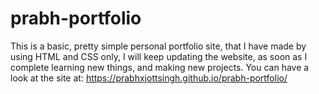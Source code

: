# prabh-portfolio
This is a basic, pretty simple personal portfolio site, that I have made by using HTML and CSS only, I will keep updating the website, as soon as I complete learning new things, and making new projects.
You can have a look at the site at: https://prabhxjottsingh.github.io/prabh-portfolio/
